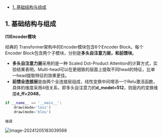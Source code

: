 - [1. 基础结构与组成](#1-基础结构与组成)
## 1. 基础结构与组成
**(1)Encoder模块**

经典的 Transformer架构中的Encoder模块包含6个Encoder Block。每个Encoder Block包含两个子模块，分别是**多头自注意力层，和前馈块**。

- **多头自注意力层**采用的是一种 Scaled Dot-Product Attention的计算方式，实验结果表明，Multi-head可以在更细致的层面上提取不同head的特征，比单一head提取特征的效果更佳。
- **前馈全连接层**是由两个全连接层组成，线性变换中间增添一个Relu激活函数，具体的维度采用4倍关系，即多头自注意力的**d_model=512**，则层内的变换维度**d_ff=2048**。


```python
if __name__ == '__main__':
    draw(mode='loss')
    draw(mode='bleu')
```

`强调` 

![image-20241205183039568](https://gitee.com/lihaibineric/picgo/raw/master/pic/image-20241205183039568.png)